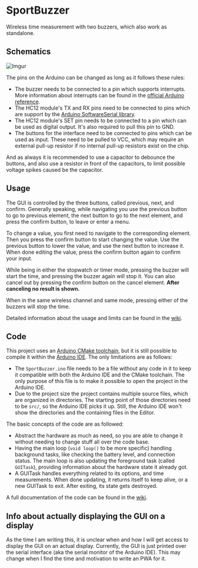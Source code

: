 # SportBuzzer
Wireless time measurement with two buzzers, which also work as standalone.

## Schematics
![Imgur](https://i.imgur.com/vRQOkD1.png)

The pins on the Arduino can be changed as long as it follows these rules:
* The buzzer needs to be connected to a pin which supports interrupts. 
  More information about interrupts can be found in the 
  [official Arduino reference](https://www.arduino.cc/reference/en/language/functions/external-interrupts/attachinterrupt/).
* The HC12 module's TX and RX pins need to be connected to pins which are support by the 
  [Arduino SoftwareSerial library](https://www.arduino.cc/en/Reference/SoftwareSerial).
* The HC12 module's SET pin needs to be connected to a pin which can be used as digital output. 
  It's also required to pull this pin to GND.
* The buttons for the interface need to be connected to pins which can be used as input.
  These need to be pulled to VCC, which may require an external pull-up resistor if no internal 
  pull-up resistors exist on the chip.

And as always it is recommended to use a capacitor to debounce the buttons, and also use a resistor 
in front of the capacitors, to limit possible voltage spikes caused be the capacitor.

## Usage
The GUI is controlled by the three buttons, called previous, next, and confirm. Generally speaking, 
while navigating you use the previous button to go to previous element, the next button to go to the
next element, and press the confirm button, to leave or enter a menu.

To change a value, you first need to navigate to the corresponding element. Then you press the confirm 
button to start changing the value. Use the previous button to lower the value, and use the next button
to increase it. When done editing the value, press the confirm button again to confirm your input.

While being in either the stopwatch or timer mode, pressing the buzzer will start the time, and pressing
the buzzer again will stop it. You can also cancel out by pressing the confirm button on the cancel element. 
**After canceling no result is shown.**

When in the same wireless channel and same mode, pressing either of the buzzers will stop the time.

Detailed information about the usage and limits can be found in the [wiki](https://github.com/StuBITtv/SportBuzzer/wiki).

## Code
This project uses an [Arduino CMake toolchain](https://github.com/a9183756-gh/Arduino-CMake-Toolchain/),
but it is still possible to compile it within the [Arduino IDE](https://www.arduino.cc/en/Main/Software).
The only limitations are as follows:
* The `SportBuzzer.ino` file needs to be a file without any code in it to keep it compatible with both the
  Arduino IDE and the CMake toolchain. The only purpose of this file is to make it possible to open the
  project in the Arduino IDE.
* Due to the project size the project contains multiple source files, which are organized in directories.
  The starting point of those directories need to be `src/`, so the Arduino IDE picks it up. Still, the 
  Arduino IDE won't show the directories and the containing files in the Editor.

The basic concepts of the code are as followed:
* Abstract the hardware as much as need, so you are able to change it without needing to change stuff all over
  the code base.
* Having the main loop (`void loop()` to be more specific) handling background tasks, like checking the
  battery level, and connection status. The main loop is also updating the foreground task (called `GUITask`), 
  providing information about the hardware state it already got.
* A GUITask handles everything related to its options, and time measurements. When done updating, it returns 
  itself to keep alive, or a new GUITask to exit. After exiting, its state gets destroyed.

A full documentation of the code can be found in the [wiki](https://github.com/StuBITtv/SportBuzzer/wiki).

## Info about actually displaying the GUI on a display
As the time I am writing this, it is unclear when and how I will get access to display the GUI on an actual 
display. Currently, the GUI is just printed over the serial interface (aka the serial monitor of the Arduino IDE).
This may change when I find the time and motivation to write an PWA for it.
